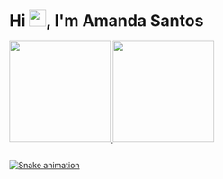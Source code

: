 <div>
  <h1 align="left">Hi <img src="https://raw.githubusercontent.com/kaueMarques/kaueMarques/master/hi.gif" width="30px">, I'm Amanda Santos</h1>
  <a href="https://github.com/roledbaik">
  <img height="180em" src="https://github-readme-stats.vercel.app/api?username=roledbaik&show_icons=true&theme=gruvbox_light&include_all_commits=true&count_private=true"/>
  <img height="180em" src="https://github-readme-stats.vercel.app/api/top-langs/?username=roledbaik&layout=compact&langs_count=7&theme=gruvbox_light"/>
</div>
  
  ##
  
![Snake animation](https://github.com/roledbaik/roledbaik/blob/output/github-contribution-grid-snake.svg)
